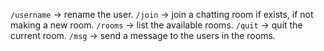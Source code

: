 `/username` -> rename the user.
`/join` -> join a chatting room if exists, if not making a new room.
`/rooms` -> list the available rooms.
`/quit` -> quit the current room.
`/msg` -> send a message to the users in the rooms.